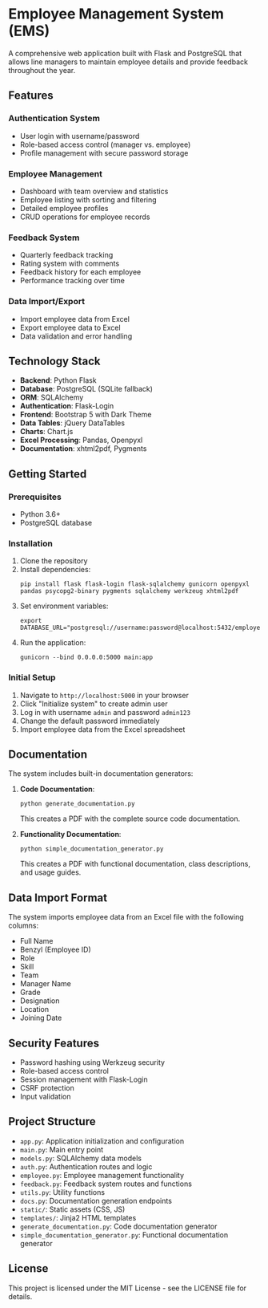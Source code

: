 # Employee Management System (EMS)

A comprehensive web application built with Flask and PostgreSQL that allows line managers to maintain employee details and provide feedback throughout the year.

## Features

### Authentication System
- User login with username/password
- Role-based access control (manager vs. employee)
- Profile management with secure password storage

### Employee Management
- Dashboard with team overview and statistics
- Employee listing with sorting and filtering
- Detailed employee profiles
- CRUD operations for employee records

### Feedback System
- Quarterly feedback tracking
- Rating system with comments
- Feedback history for each employee
- Performance tracking over time

### Data Import/Export
- Import employee data from Excel
- Export employee data to Excel
- Data validation and error handling

## Technology Stack

- **Backend**: Python Flask
- **Database**: PostgreSQL (SQLite fallback)
- **ORM**: SQLAlchemy
- **Authentication**: Flask-Login
- **Frontend**: Bootstrap 5 with Dark Theme
- **Data Tables**: jQuery DataTables
- **Charts**: Chart.js
- **Excel Processing**: Pandas, Openpyxl
- **Documentation**: xhtml2pdf, Pygments

## Getting Started

### Prerequisites
- Python 3.6+
- PostgreSQL database

### Installation

1. Clone the repository
2. Install dependencies:
   ```
   pip install flask flask-login flask-sqlalchemy gunicorn openpyxl pandas psycopg2-binary pygments sqlalchemy werkzeug xhtml2pdf
   ```
3. Set environment variables:
   ```
   export DATABASE_URL="postgresql://username:password@localhost:5432/employee_management"
   ```
4. Run the application:
   ```
   gunicorn --bind 0.0.0.0:5000 main:app
   ```

### Initial Setup

1. Navigate to `http://localhost:5000` in your browser
2. Click "Initialize system" to create admin user
3. Log in with username `admin` and password `admin123`
4. Change the default password immediately
5. Import employee data from the Excel spreadsheet

## Documentation

The system includes built-in documentation generators:

1. **Code Documentation**:
   ```
   python generate_documentation.py
   ```
   This creates a PDF with the complete source code documentation.

2. **Functionality Documentation**:
   ```
   python simple_documentation_generator.py
   ```
   This creates a PDF with functional documentation, class descriptions, and usage guides.

## Data Import Format

The system imports employee data from an Excel file with the following columns:
- Full Name
- Benzyl (Employee ID)
- Role
- Skill
- Team
- Manager Name
- Grade
- Designation
- Location
- Joining Date

## Security Features

- Password hashing using Werkzeug security
- Role-based access control
- Session management with Flask-Login
- CSRF protection
- Input validation

## Project Structure

- `app.py`: Application initialization and configuration
- `main.py`: Main entry point
- `models.py`: SQLAlchemy data models
- `auth.py`: Authentication routes and logic
- `employee.py`: Employee management functionality
- `feedback.py`: Feedback system routes and functions
- `utils.py`: Utility functions
- `docs.py`: Documentation generation endpoints
- `static/`: Static assets (CSS, JS)
- `templates/`: Jinja2 HTML templates
- `generate_documentation.py`: Code documentation generator
- `simple_documentation_generator.py`: Functional documentation generator

## License

This project is licensed under the MIT License - see the LICENSE file for details.